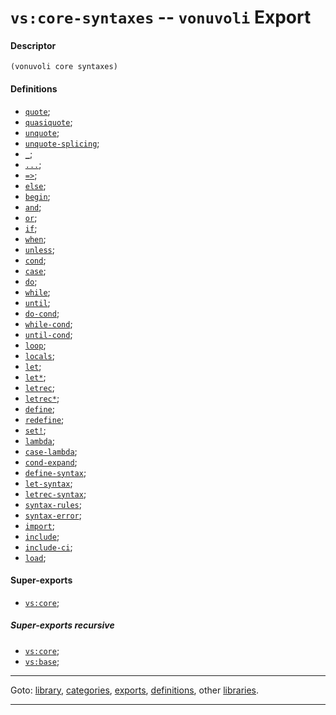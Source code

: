 

<a id='export__vonuvoli__vs_3a_core-syntaxes'></a>

# `vs:core-syntaxes` -- `vonuvoli` Export


<a id='export__vonuvoli__vs_3a_core-syntaxes__descriptor'></a>

#### Descriptor

````
(vonuvoli core syntaxes)
````


<a id='export__vonuvoli__vs_3a_core-syntaxes__definitions'></a>

#### Definitions

 * [`quote`](../../vonuvoli/definitions/quote.md#definition__vonuvoli__quote);
 * [`quasiquote`](../../vonuvoli/definitions/quasiquote.md#definition__vonuvoli__quasiquote);
 * [`unquote`](../../vonuvoli/definitions/unquote.md#definition__vonuvoli__unquote);
 * [`unquote-splicing`](../../vonuvoli/definitions/unquote-splicing.md#definition__vonuvoli__unquote-splicing);
 * [`_`](../../vonuvoli/definitions/ZZZZ__5f.md#definition__vonuvoli__ZZZZ__5f);
 * [`...`](../../vonuvoli/definitions/ZZZZ__2e_2e_2e.md#definition__vonuvoli__ZZZZ__2e_2e_2e);
 * [`=>`](../../vonuvoli/definitions/ZZZZ__3d_3e.md#definition__vonuvoli__ZZZZ__3d_3e);
 * [`else`](../../vonuvoli/definitions/else.md#definition__vonuvoli__else);
 * [`begin`](../../vonuvoli/definitions/begin.md#definition__vonuvoli__begin);
 * [`and`](../../vonuvoli/definitions/and.md#definition__vonuvoli__and);
 * [`or`](../../vonuvoli/definitions/or.md#definition__vonuvoli__or);
 * [`if`](../../vonuvoli/definitions/if.md#definition__vonuvoli__if);
 * [`when`](../../vonuvoli/definitions/when.md#definition__vonuvoli__when);
 * [`unless`](../../vonuvoli/definitions/unless.md#definition__vonuvoli__unless);
 * [`cond`](../../vonuvoli/definitions/cond.md#definition__vonuvoli__cond);
 * [`case`](../../vonuvoli/definitions/case.md#definition__vonuvoli__case);
 * [`do`](../../vonuvoli/definitions/do.md#definition__vonuvoli__do);
 * [`while`](../../vonuvoli/definitions/while.md#definition__vonuvoli__while);
 * [`until`](../../vonuvoli/definitions/until.md#definition__vonuvoli__until);
 * [`do-cond`](../../vonuvoli/definitions/do-cond.md#definition__vonuvoli__do-cond);
 * [`while-cond`](../../vonuvoli/definitions/while-cond.md#definition__vonuvoli__while-cond);
 * [`until-cond`](../../vonuvoli/definitions/until-cond.md#definition__vonuvoli__until-cond);
 * [`loop`](../../vonuvoli/definitions/loop.md#definition__vonuvoli__loop);
 * [`locals`](../../vonuvoli/definitions/locals.md#definition__vonuvoli__locals);
 * [`let`](../../vonuvoli/definitions/let.md#definition__vonuvoli__let);
 * [`let*`](../../vonuvoli/definitions/let_2a.md#definition__vonuvoli__let_2a);
 * [`letrec`](../../vonuvoli/definitions/letrec.md#definition__vonuvoli__letrec);
 * [`letrec*`](../../vonuvoli/definitions/letrec_2a.md#definition__vonuvoli__letrec_2a);
 * [`define`](../../vonuvoli/definitions/define.md#definition__vonuvoli__define);
 * [`redefine`](../../vonuvoli/definitions/redefine.md#definition__vonuvoli__redefine);
 * [`set!`](../../vonuvoli/definitions/set_21.md#definition__vonuvoli__set_21);
 * [`lambda`](../../vonuvoli/definitions/lambda.md#definition__vonuvoli__lambda);
 * [`case-lambda`](../../vonuvoli/definitions/case-lambda.md#definition__vonuvoli__case-lambda);
 * [`cond-expand`](../../vonuvoli/definitions/cond-expand.md#definition__vonuvoli__cond-expand);
 * [`define-syntax`](../../vonuvoli/definitions/define-syntax.md#definition__vonuvoli__define-syntax);
 * [`let-syntax`](../../vonuvoli/definitions/let-syntax.md#definition__vonuvoli__let-syntax);
 * [`letrec-syntax`](../../vonuvoli/definitions/letrec-syntax.md#definition__vonuvoli__letrec-syntax);
 * [`syntax-rules`](../../vonuvoli/definitions/syntax-rules.md#definition__vonuvoli__syntax-rules);
 * [`syntax-error`](../../vonuvoli/definitions/syntax-error.md#definition__vonuvoli__syntax-error);
 * [`import`](../../vonuvoli/definitions/import.md#definition__vonuvoli__import);
 * [`include`](../../vonuvoli/definitions/include.md#definition__vonuvoli__include);
 * [`include-ci`](../../vonuvoli/definitions/include-ci.md#definition__vonuvoli__include-ci);
 * [`load`](../../vonuvoli/definitions/load.md#definition__vonuvoli__load);


<a id='export__vonuvoli__vs_3a_core-syntaxes__super-exports'></a>

#### Super-exports

 * [`vs:core`](../../vonuvoli/exports/vs_3a_core.md#export__vonuvoli__vs_3a_core);


<a id='export__vonuvoli__vs_3a_core-syntaxes__super-exports-recursive'></a>

##### Super-exports recursive

 * [`vs:core`](../../vonuvoli/exports/vs_3a_core.md#export__vonuvoli__vs_3a_core);
 * [`vs:base`](../../vonuvoli/exports/vs_3a_base.md#export__vonuvoli__vs_3a_base);

----

Goto: [library](../../vonuvoli/_index.md#library__vonuvoli), [categories](../../vonuvoli/categories/_index.md#toc__vonuvoli__categories), [exports](../../vonuvoli/exports/_index.md#toc__vonuvoli__exports), [definitions](../../vonuvoli/definitions/_index.md#toc__vonuvoli__definitions), other [libraries](../../_libraries.md#toc__libraries).

----


